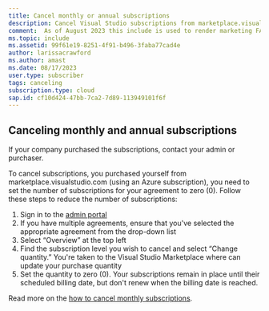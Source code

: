 ```yaml
---
title: Cancel monthly or annual subscriptions
description: Cancel Visual Studio subscriptions from marketplace.visualstudio.com
comment:  As of August 2023 this include is used to render marketing FAQ content for VS Subscriptions in the following portals - VSCom, Manage, and My portals. It was not used for learn.microsoft.com content at that time.  SMEs are Evan Windom and Larissa Crawford of Red Door Collaborative and Sharvari Dighe.
ms.topic: include
ms.assetid: 99f61e19-8251-4f91-b496-3faba77cad4e
author: larissacrawford
ms.author: amast
ms.date: 08/17/2023
user.type: subscriber
tags: canceling
subscription.type: cloud
sap.id: cf10d424-47bb-7ca2-7d89-113949101f6f
---
```


## Canceling monthly and annual subscriptions

If your company purchased the subscriptions, contact your admin or purchaser.

To cancel subscriptions, you purchased yourself from marketplace.visualstudio.com (using an Azure subscription), you need to set the number of subscriptions for your agreement to zero (0). Follow these steps to reduce the number of subscriptions:

1. Sign in to the [admin portal](https://manage.visualstudio.com/subscribers)
2. If you have multiple agreements, ensure that you've selected the appropriate agreement from the drop-down list
3. Select “Overview” at the top left
4. Find the subscription level you wish to cancel and select “Change quantity.” You're taken to the Visual Studio Marketplace where can update your purchase quantity
5. Set the quantity to zero (0). Your subscriptions remain in place until their scheduled billing date, but don't renew when the billing date is reached.

Read more on the [how to cancel monthly subscriptions](https://learn.microsoft.com/visualstudio/subscriptions/vscloud-overview#manage-subscriptions).